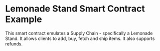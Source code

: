 # Lemonade Stand Smart Contract Example
This smart contract emulates a Supply Chain - specifically a Lemonade Stand. It allows clients to add, buy, fetch and ship items. It also supports refunds.
